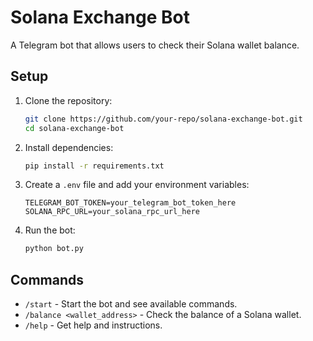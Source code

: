 # Solana Exchange Bot

A Telegram bot that allows users to check their Solana wallet balance.

## Setup

1. Clone the repository:
   ```bash
   git clone https://github.com/your-repo/solana-exchange-bot.git
   cd solana-exchange-bot
   ```

2. Install dependencies:
   ```bash
   pip install -r requirements.txt
   ```

3. Create a `.env` file and add your environment variables:
   ```
   TELEGRAM_BOT_TOKEN=your_telegram_bot_token_here
   SOLANA_RPC_URL=your_solana_rpc_url_here
   ```

4. Run the bot:
   ```bash
   python bot.py
   ```

## Commands

- `/start` - Start the bot and see available commands.
- `/balance <wallet_address>` - Check the balance of a Solana wallet.
- `/help` - Get help and instructions.